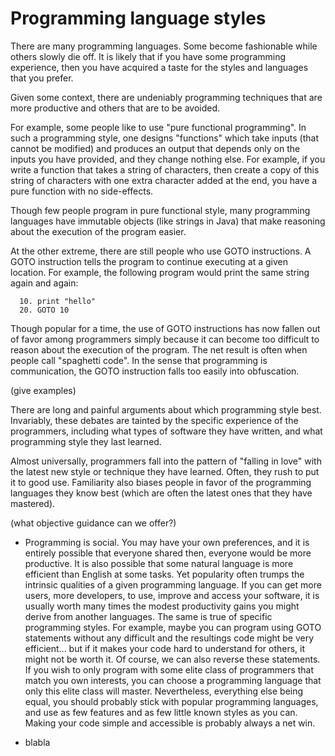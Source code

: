 # Programming language styles

There are many programming languages. Some become fashionable while others slowly die off. It is likely that if you have some programming experience, then you have acquired a taste for the styles and languages that you prefer.

Given some context, there are undeniably programming techniques that are more productive and others that are to be avoided.

For example, some people like to use "pure functional programming". In such a programming style, one designs "functions" which take inputs (that cannot be modified) and produces an output that depends only on the inputs you have provided, and they change nothing else. For example, if you write a function that takes a string of characters, then create a copy of this string of characters with one extra character added at the end, you have a pure function with no side-effects.

Though few people program in pure functional style, many programming languages have immutable objects (like strings in Java) that make reasoning about the execution of the program easier.

At the other extreme, there are still people who use GOTO instructions. A GOTO instruction tells the program to continue executing at a given location. For example, the following program would print the same string again and again:

```
  10. print "hello"
  20. GOTO 10
```


Though popular for a time, the use of GOTO instructions has now fallen out of favor among programmers simply because it can become too difficult to reason about the execution of the program. The net result is often when people call "spaghetti code". In the sense that programming is communication, the GOTO instruction falls too easily into obfuscation.

(give examples)



There are long and painful arguments about which programming style best. Invariably, these debates are tainted by the specific experience of the programmers, including what types of software they have written, and what programming style they last learned.

Almost universally, programmers fall into the pattern of "falling in love" with the latest new style or technique they have learned. Often, they rush to put it to good use.
Familiarity also biases people in favor of the programming languages they know best (which are often the latest ones that they have mastered).

(what objective guidance can we offer?)


- Programming is social. You may have your own preferences, and it is entirely possible that everyone shared then, everyone would be more productive. It is also possible that some natural language is more efficient than English at some tasks. Yet popularity often trumps the intrinsic qualities of a given programming language. If you can get more users, more developers, to use, improve and access your software, it is usually worth many times the modest productivity gains you might derive from another languages. The same is true of specific programming styles. For example, maybe you can program using GOTO statements without any difficult and the resultings code might be very efficient... but if it makes your code hard to understand for others, it might not be worth it. Of course, we can also reverse these statements. If you wish to only program with some elite class of programmers that match you own interests, you can choose a programming language that only this elite class will master. Nevertheless, everything else being equal, you should probably stick with popular programming languages, and use as few features and as few little known styles as you can. Making your code simple and accessible is probably always a net win.

- blabla